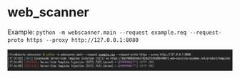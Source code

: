 # web_scanner
Example: `python -m webscanner.main --request example.req --request-proto https --proxy http://127.0.0.1:8080`

![img](./lol.png)
